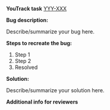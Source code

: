 **YouTrack task**
[YYY-XXX](https://knowledge.glcharge.com/issue/YYY-XXX)

**Bug description:**

Describe/summarize your bug here.

**Steps to recreate the bug:**

1. Step 1
2. Step 2
3. Resolved

**Solution:**

Describe/summarize your solution here.

**Additional info for reviewers**
